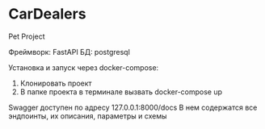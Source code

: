# CarDealers
Pet Project

Фреймворк: FastAPI
БД: postgresql

Установка и запуск через docker-compose:
1. Клонировать проект
2. В папке проекта в терминале вызвать docker-compose up

Swagger доступен по адресу 127.0.0.1:8000/docs
В нем содержатся все эндпоинты, их описания, параметры и схемы
